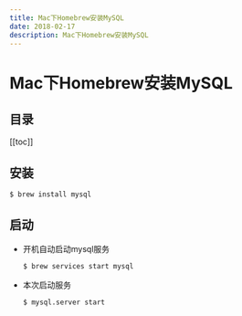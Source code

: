 ```yaml
---
title: Mac下Homebrew安装MySQL
date: 2018-02-17
description: Mac下Homebrew安装MySQL
---
```


# Mac下Homebrew安装MySQL

## 目录

[[toc]]

## 安装

```bash
$ brew install mysql
```

## 启动

- 开机自动启动mysql服务

    ```bash
    $ brew services start mysql
    ```

- 本次启动服务

    ```bash
    $ mysql.server start
    ```
